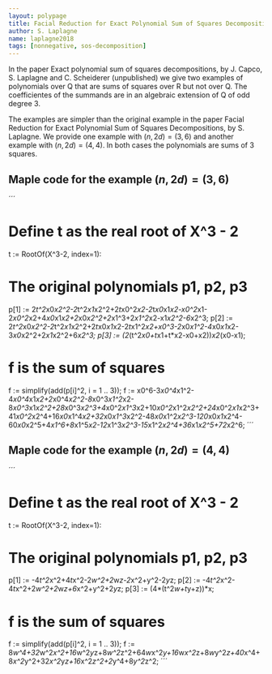 ```yaml
---
layout: polypage
title: Facial Reduction for Exact Polynomial Sum of Squares Decompositions
author: S. Laplagne
name: laplagne2018
tags: [nonnegative, sos-decomposition]
---
```


In the paper Exact polynomial sum of squares decompositions, by J. Capco, S. Laplagne and C. Scheiderer (unpublished) we give two examples of polynomials over Q that are
sums of squares over R but not over Q. The coefficientes of the summands are in an algebraic extension of Q of odd degree 3.

The examples are simpler than the original example in the paper Facial Reduction for Exact Polynomial Sum of Squares Decompositions, by S. Laplagne.
We provide one example with $(n,2d) = (3,6)$ and another example with $(n,2d) = (4,4)$. In both cases the polynomials are sums of 3 squares.

## Maple code for the example $(n,2d) = (3,6)$

´´´
# Define t as the real root of X^3 - 2
t := RootOf(X^3-2, index=1):

# The original polynomials p1, p2, p3
p[1] := 2*t^2*x0*x2^2-2*t^2*x1*x2^2+2*t*x0^2*x2-2*t*x0*x1*x2-x0^2*x1-2*x0^2*x2+4*x0*x1*x2+2*x0*x2^2+2*x1^3+2*x1^2*x2-x1*x2^2-6*x2^3;
p[2] := 2*t^2*x0*x2^2-2*t^2*x1*x2^2+2*t*x0*x1*x2-2*t*x1^2*x2+x0^3-2*x0*x1^2-4*x0*x1*x2-3*x0*x2^2+2*x1*x2^2+6*x2^3;
p[3] := (2*(t^2*x0+t*x1+t*x2-x0+x2))*x2*(x0-x1);

# f is the sum of squares
f := simplify(add(p[i]^2, i = 1 .. 3));
f := x0^6-3*x0^4*x1^2-4*x0^4*x1*x2+2*x0^4*x2^2-8*x0^3*x1^2*x2-8*x0^3*x1*x2^2+28*x0^3*x2^3+4*x0^2*x1^3*x2+10*x0^2*x1^2*x2^2+24*x0^2*x1*x2^3+41*x0^2*x2^4+16*x0*x1^4*x2+32*x0*x1^3*x2^2-48*x0*x1^2*x2^3-120*x0*x1*x2^4-60*x0*x2^5+4*x1^6+8*x1^5*x2-12*x1^3*x2^3-15*x1^2*x2^4+36*x1*x2^5+72*x2^6;
´´´

## Maple code for the example $(n,2d) = (4,4)$

´´´
# Define t as the real root of X^3 - 2
t := RootOf(X^3-2, index=1):

# The original polynomials p1, p2, p3
p[1] := -4*t^2*x^2+4*t*x^2-2*w^2+2*w*z-2*x^2+y^2-2*y*z;
p[2] := -4*t^2*x^2-4*t*x^2+2*w^2+2*w*z+6*x^2+y^2+2*y*z;
p[3] := (4*(t^2*w+t*y+z))*x;

# f is the sum of squares
f := simplify(add(p[i]^2, i = 1 .. 3));
f := 8*w^4+32*w^2*x^2+16*w^2*y*z+8*w^2*z^2+64*w*x^2*y+16*w*x^2*z+8*w*y^2*z+40*x^4+8*x^2*y^2+32*x^2*y*z+16*x^2*z^2+2*y^4+8*y^2*z^2;
´´´

